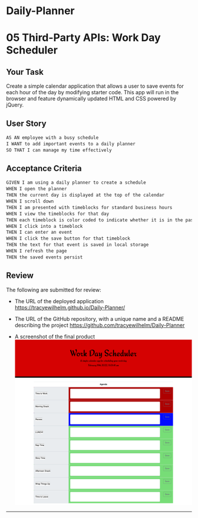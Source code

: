 # Daily-Planner

# 05 Third-Party APIs: Work Day Scheduler

## Your Task

Create a simple calendar application that allows a user to save events for each hour of the day by modifying starter code. This app will run in the browser and feature dynamically updated HTML and CSS powered by jQuery.

## User Story

```md
AS AN employee with a busy schedule
I WANT to add important events to a daily planner
SO THAT I can manage my time effectively
```

## Acceptance Criteria

```md
GIVEN I am using a daily planner to create a schedule
WHEN I open the planner
THEN the current day is displayed at the top of the calendar
WHEN I scroll down
THEN I am presented with timeblocks for standard business hours
WHEN I view the timeblocks for that day
THEN each timeblock is color coded to indicate whether it is in the past, present, or future
WHEN I click into a timeblock
THEN I can enter an event
WHEN I click the save button for that timeblock
THEN the text for that event is saved in local storage
WHEN I refresh the page
THEN the saved events persist
```

## Review

The following are submitted for review:

- The URL of the deployed application
  https://tracyewilhelm.github.io/Daily-Planner/

- The URL of the GitHub repository, with a unique name and a README describing the project
  https://github.com/tracyewilhelm/Daily-Planner

- A screenshot of the final product
  ![Daily Planner](screencapture-tracyewilhelm-github-io-Daily-Planner-2022-02-19-11_01_50.png)

---
